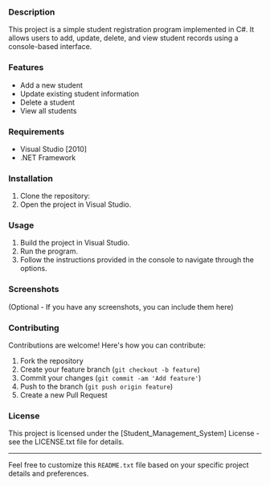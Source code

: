 
### Description
This project is a simple student registration program implemented in C#. It allows users to add, update, delete, and view student records using a console-based interface.

### Features
- Add a new student
- Update existing student information
- Delete a student
- View all students

### Requirements
- Visual Studio [2010]
- .NET Framework 

### Installation
1. Clone the repository:
2. Open the project in Visual Studio.

### Usage
1. Build the project in Visual Studio.
2. Run the program.
3. Follow the instructions provided in the console to navigate through the options.

### Screenshots
(Optional - If you have any screenshots, you can include them here)

### Contributing
Contributions are welcome! Here's how you can contribute:
1. Fork the repository
2. Create your feature branch (`git checkout -b feature`)
3. Commit your changes (`git commit -am 'Add feature'`)
4. Push to the branch (`git push origin feature`)
5. Create a new Pull Request

### License
This project is licensed under the [Student_Management_System] License - see the LICENSE.txt file for details.



---

Feel free to customize this `README.txt` file based on your specific project details and preferences.
